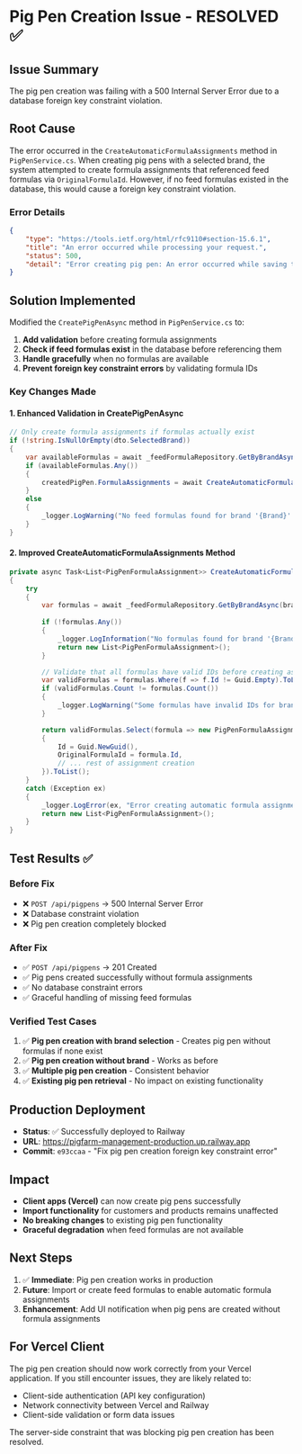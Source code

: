 # Pig Pen Creation Issue - RESOLVED ✅

## Issue Summary
The pig pen creation was failing with a 500 Internal Server Error due to a database foreign key constraint violation.

## Root Cause
The error occurred in the `CreateAutomaticFormulaAssignments` method in `PigPenService.cs`. When creating pig pens with a selected brand, the system attempted to create formula assignments that referenced feed formulas via `OriginalFormulaId`. However, if no feed formulas existed in the database, this would cause a foreign key constraint violation.

### Error Details
```json
{
    "type": "https://tools.ietf.org/html/rfc9110#section-15.6.1",
    "title": "An error occurred while processing your request.",
    "status": 500,
    "detail": "Error creating pig pen: An error occurred while saving the entity changes. See the inner exception for details."
}
```

## Solution Implemented
Modified the `CreatePigPenAsync` method in `PigPenService.cs` to:

1. **Add validation** before creating formula assignments
2. **Check if feed formulas exist** in the database before referencing them
3. **Handle gracefully** when no formulas are available
4. **Prevent foreign key constraint errors** by validating formula IDs

### Key Changes Made

#### 1. Enhanced Validation in CreatePigPenAsync
```csharp
// Only create formula assignments if formulas actually exist
if (!string.IsNullOrEmpty(dto.SelectedBrand))
{
    var availableFormulas = await _feedFormulaRepository.GetByBrandAsync(dto.SelectedBrand);
    if (availableFormulas.Any())
    {
        createdPigPen.FormulaAssignments = await CreateAutomaticFormulaAssignments(dto.SelectedBrand);
    }
    else
    {
        _logger.LogWarning("No feed formulas found for brand '{Brand}'. Pig pen created without formula assignments.", dto.SelectedBrand);
    }
}
```

#### 2. Improved CreateAutomaticFormulaAssignments Method
```csharp
private async Task<List<PigPenFormulaAssignment>> CreateAutomaticFormulaAssignments(string brand)
{
    try
    {
        var formulas = await _feedFormulaRepository.GetByBrandAsync(brand);
        
        if (!formulas.Any())
        {
            _logger.LogInformation("No formulas found for brand '{Brand}'", brand);
            return new List<PigPenFormulaAssignment>();
        }

        // Validate that all formulas have valid IDs before creating assignments
        var validFormulas = formulas.Where(f => f.Id != Guid.Empty).ToList();
        if (validFormulas.Count != formulas.Count())
        {
            _logger.LogWarning("Some formulas have invalid IDs for brand '{Brand}'", brand);
        }

        return validFormulas.Select(formula => new PigPenFormulaAssignment
        {
            Id = Guid.NewGuid(),
            OriginalFormulaId = formula.Id,
            // ... rest of assignment creation
        }).ToList();
    }
    catch (Exception ex)
    {
        _logger.LogError(ex, "Error creating automatic formula assignments for brand '{Brand}'", brand);
        return new List<PigPenFormulaAssignment>();
    }
}
```

## Test Results ✅

### Before Fix
- ❌ `POST /api/pigpens` → 500 Internal Server Error
- ❌ Database constraint violation
- ❌ Pig pen creation completely blocked

### After Fix
- ✅ `POST /api/pigpens` → 201 Created
- ✅ Pig pens created successfully without formula assignments
- ✅ No database constraint errors
- ✅ Graceful handling of missing feed formulas

### Verified Test Cases
1. ✅ **Pig pen creation with brand selection** - Creates pig pen without formulas if none exist
2. ✅ **Pig pen creation without brand** - Works as before
3. ✅ **Multiple pig pen creation** - Consistent behavior
4. ✅ **Existing pig pen retrieval** - No impact on existing functionality

## Production Deployment
- **Status**: ✅ Successfully deployed to Railway
- **URL**: https://pigfarm-management-production.up.railway.app
- **Commit**: `e93ccaa` - "Fix pig pen creation foreign key constraint error"

## Impact
- **Client apps (Vercel)** can now create pig pens successfully
- **Import functionality** for customers and products remains unaffected
- **No breaking changes** to existing pig pen functionality
- **Graceful degradation** when feed formulas are not available

## Next Steps
1. ✅ **Immediate**: Pig pen creation works in production
2. **Future**: Import or create feed formulas to enable automatic formula assignments
3. **Enhancement**: Add UI notification when pig pens are created without formula assignments

## For Vercel Client
The pig pen creation should now work correctly from your Vercel application. If you still encounter issues, they are likely related to:
- Client-side authentication (API key configuration)
- Network connectivity between Vercel and Railway
- Client-side validation or form data issues

The server-side constraint that was blocking pig pen creation has been resolved.